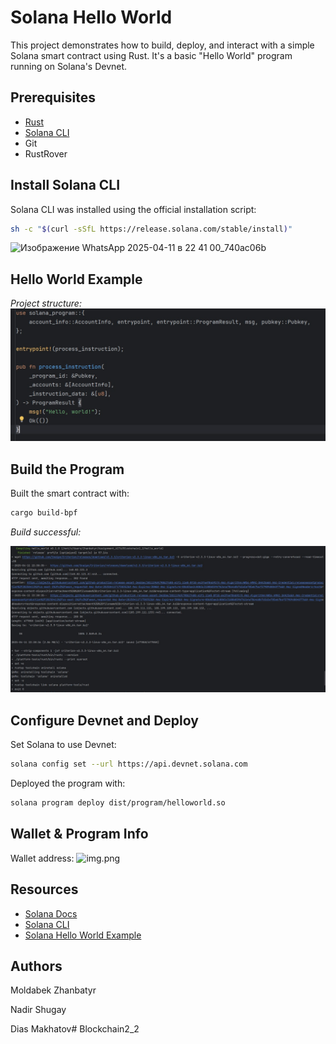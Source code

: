 # Solana Hello World
This project demonstrates how to build, deploy, and interact with a simple Solana smart contract using Rust. It's a basic "Hello World" program running on Solana's Devnet.

## **Prerequisites**
* [Rust](https://www.rust-lang.org/)
* [Solana CLI](https://solana.com/ru/docs/intro/installation)
* Git
* RustRover

## **Install Solana CLI**
Solana CLI was installed using the official installation script:

```bash
sh -c "$(curl -sSfL https://release.solana.com/stable/install)"
```

![Изображение WhatsApp 2025-04-11 в 22 41 00_740ac06b](https://github.com/user-attachments/assets/a26b886a-9b7b-47e6-890a-6d0fe3c2c39c)


## **Hello World Example**
*Project structure:*
![img.png](photo/img4.png)

## **Build the Program**
Built the smart contract with:

```bash
cargo build-bpf
```

*Build successful:*

![img.png](photo/img2.png)


## **Configure Devnet and Deploy**
Set Solana to use Devnet:

```bash
solana config set --url https://api.devnet.solana.com
```

Deployed the program with:

```bash
solana program deploy dist/program/helloworld.so
```


## **Wallet & Program Info**
Wallet address:
![img.png](photo/img3.png)


## **Resources**
* [Solana Docs](https://solana.com/docs)
* [Solana CLI](https://docs.solana.com/cli)
* [Solana Hello World Example](https://github.com/solana-labs/example-helloworld)

## **Authors**
Moldabek Zhanbatyr

Nadir Shugay

Dias Makhatov# Blockchain2_2
